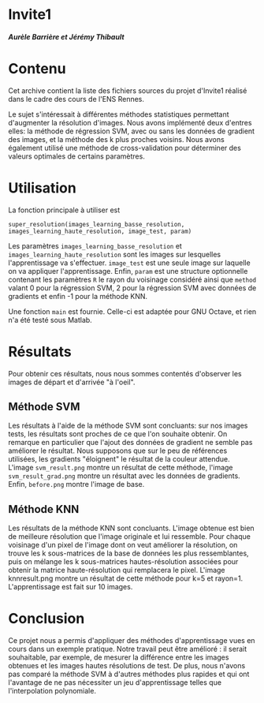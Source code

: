 # Invite1

##### Aurèle Barrière et Jérémy Thibault

# Contenu
Cet archive contient la liste des fichiers sources du projet d'Invite1 réalisé
dans le cadre des cours de l'ENS Rennes.

Le sujet s'intéressait à différentes méthodes statistiques permettant d'augmenter
la résolution d'images. Nous avons implémenté deux d'entres elles: la méthode de
régression SVM, avec ou sans les données de gradient des images, et la méthode des
k plus proches voisins. Nous avons également utilisé une méthode de cross-validation
pour déterminer des valeurs optimales de certains paramètres.

# Utilisation
La fonction principale à utiliser est
```
super_resolution(images_learning_basse_resolution, images_learning_haute_resolution, image_test, param)
```

Les paramètres `images_learning_basse_resolution` et `images_learning_haute_resolution`
sont les images sur lesquelles l'apprentissage va s'effectuer. `image_test` est une
seule image sur laquelle on va appliquer l'apprentissage. Enfin, `param` est une
structure optionnelle contenant les paramètres `R` le rayon du voisinage considéré
ainsi que `method` valant 0 pour la régression SVM, 2 pour la régression SVM avec
données de gradients et enfin -1 pour la méthode KNN.

Une fonction `main` est fournie. Celle-ci est adaptée pour GNU Octave, et rien n'a été testé sous Matlab.

# Résultats
Pour obtenir ces résultats, nous nous sommes contentés d'observer les images de départ
et d'arrivée "à l'oeil".

## Méthode SVM
Les résultats à l'aide de la méthode SVM sont concluants: sur nos images tests, les résultats
sont proches de ce que l'on souhaite obtenir.
On remarque en particulier que l'ajout des données de gradient ne semble pas améliorer le résultat. Nous supposons que sur le peu de références utilisées, les gradients "éloignent" le résultat de la couleur attendue.
L'image `svm_result.png` montre un résultat de cette méthode, l'image `svm_result_grad.png` montre un résultat avec les données de gradients. Enfin, `before.png` montre l'image de base.

## Méthode KNN
Les résultats de la méthode KNN sont concluants. L'image obtenue est bien de meilleure résolution que l'image originale et lui ressemble. Pour chaque voisinage d'un pixel de l'image dont on veut améliorer la résolution, on trouve les k sous-matrices de la base de données les plus ressemblantes, puis on mélange les k sous-matrices hautes-résolution associées pour obtenir la matrice haute-résolution qui remplacera le pixel. L'image knnresult.png montre un résultat de cette méthode pour k=5 et rayon=1. L'apprentissage est fait sur 10 images.

# Conclusion
Ce projet nous a permis d'appliquer des méthodes d'apprentissage vues en cours
dans un exemple pratique.
Notre travail peut être amélioré : il serait souhaitable, par exemple, de mesurer
la différence entre les images obtenues et les images hautes résolutions de test.
De plus, nous n'avons pas comparé la méthode SVM à d'autres méthodes plus rapides
et qui ont l'avantage de ne pas nécessiter un jeu d'apprentissage telles que
l'interpolation polynomiale.
